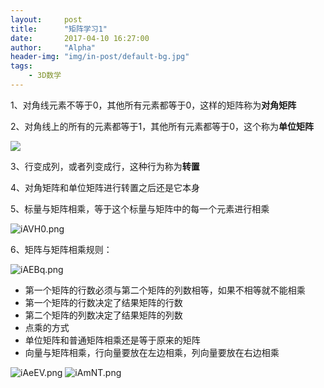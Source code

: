 ```yaml
---
layout:     post
title:      "矩阵学习1"
date:       2017-04-10 16:27:00
author:     "Alpha"
header-img: "img/in-post/default-bg.jpg"
tags:
    - 3D数学
---
```


1、对角线元素不等于0，其他所有元素都等于0，这样的矩阵称为**对角矩阵**

2、对角线上的所有的元素都等于1，其他所有元素都等于0，这个称为**单位矩阵**

![](http://storage1.imgchr.com/iAAun.png)

3、行变成列，或者列变成行，这种行为称为**转置**

4、对角矩阵和单位矩阵进行转置之后还是它本身

5、标量与矩阵相乘，等于这个标量与矩阵中的每一个元素进行相乘

![iAVH0.png](http://storage1.imgchr.com/iAVH0.png)

6、矩阵与矩阵相乘规则：

![iAEBq.png](http://storage1.imgchr.com/iAEBq.png)

   * 第一个矩阵的行数必须与第二个矩阵的列数相等，如果不相等就不能相乘
   * 第一个矩阵的行数决定了结果矩阵的行数
   * 第二个矩阵的列数决定了结果矩阵的列数
   * 点乘的方式
   * 单位矩阵和普通矩阵相乘还是等于原来的矩阵
   * 向量与矩阵相乘，行向量要放在左边相乘，列向量要放在右边相乘

![iAeEV.png](http://storage1.imgchr.com/iAeEV.png)
![iAmNT.png](http://storage1.imgchr.com/iAmNT.png)



